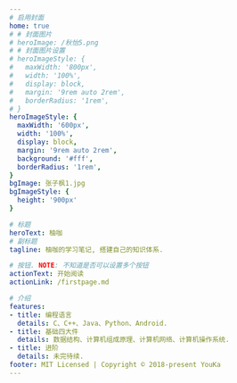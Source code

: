 ```yaml
---
# 启用封面
home: true
# # 封面图片
# heroImage: /秋怡5.png
# # 封面图片设置
# heroImageStyle: {
#   maxWidth: '800px',
#   width: '100%',
#   display: block,
#   margin: '9rem auto 2rem',
#   borderRadius: '1rem',
# }
heroImageStyle: {
  maxWidth: '600px',
  width: '100%',
  display: block,
  margin: '9rem auto 2rem',
  background: '#fff',
  borderRadius: '1rem',
}
bgImage: 张子枫1.jpg
bgImageStyle: {
  height: '900px'
}

# 标题
heroText: 柚咖
# 副标题
tagline: 柚咖的学习笔记, 搭建自己的知识体系.

# 按钮. NOTE: 不知道是否可以设置多个按钮
actionText: 开始阅读
actionLink: /firstpage.md

# 介绍
features:
- title: 编程语言
  details: C、C++、Java、Python、Android.
- title: 基础四大件
  details: 数据结构、计算机组成原理、计算机网络、计算机操作系统.
- title: 进阶
  details: 未完待续.
footer: MIT Licensed | Copyright © 2018-present YouKa
---
```

<!-- 背景图 -->
<!-- <style>
body {
  background-image: url("/bgimg.jpg");
  background-size: 100%;
  background-attachment: fixed;
}
</style> -->